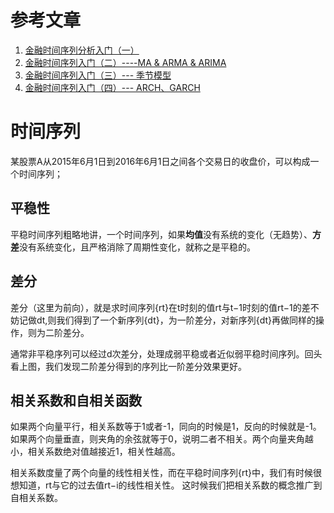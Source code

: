 # 参考文章

1. [金融时间序列分析入门（一）](https://uqer.io/v3/community/share/5790a091228e5b90cda2e2ea)
2. [金融时间序列入门（二）----MA & ARMA & ARIMA](https://uqer.io/v3/community/share/57988677228e5ba28e05faff)
3. [金融时间序列入门（三）--- 季节模型](https://uqer.io/v3/community/share/57a2b906228e5b9b94a87012)
4. [金融时间序列入门（四）--- ARCH、GARCH](https://uqer.io/v3/community/share/57aac592228e5b9b95a88999)

# 时间序列

某股票A从2015年6月1日到2016年6月1日之间各个交易日的收盘价，可以构成一个时间序列；

## 平稳性

平稳时间序列粗略地讲，一个时间序列，如果**均值**没有系统的变化（无趋势）、**方差**没有系统变化，且严格消除了周期性变化，就称之是平稳的。

## 差分

差分（这里为前向），就是求时间序列{rt}在t时刻的值rt与t−1时刻的值rt−1的差不妨记做dt,则我们得到了一个新序列{dt}，为一阶差分，对新序列{dt}再做同样的操作，则为二阶差分。

通常非平稳序列可以经过d次差分，处理成弱平稳或者近似弱平稳时间序列。回头看上图，我们发现二阶差分得到的序列比一阶差分效果更好。

## 相关系数和自相关函数

如果两个向量平行，相关系数等于1或者-1，同向的时候是1，反向的时候就是-1。如果两个向量垂直，则夹角的余弦就等于0，说明二者不相关。两个向量夹角越小，相关系数绝对值越接近1，相关性越高。

相关系数度量了两个向量的线性相关性，而在平稳时间序列{rt}中，我们有时候很想知道，rt与它的过去值rt−i的线性相关性。 这时候我们把相关系数的概念推广到自相关系数。




